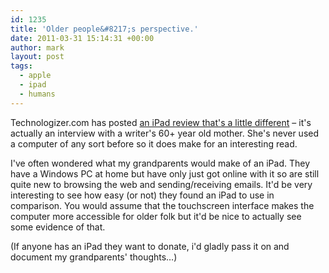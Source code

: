 ```yaml
---
id: 1235
title: 'Older people&#8217;s perspective.'
date: 2011-03-31 15:14:31 +00:00
author: mark
layout: post
tags:
  - apple
  - ipad
  - humans
---
```

Technologizer.com has posted [an iPad review that's a little different](http://technologizer.com/2011/03/28/my-mom-reviews-the-ipad-her-first-computer/) &#8211; it's actually an interview with a writer's 60+ year old mother. She's never used a computer of any sort before so it does make for an interesting read.

I've often wondered what my grandparents would make of an iPad. They have a Windows PC at home but have only just got online with it so are still quite new to browsing the web and sending/receiving emails. It'd be very interesting to see how easy (or not) they found an iPad to use in comparison. You would assume that the touchscreen interface makes the computer more accessible for older folk but it'd be nice to actually see some evidence of that.

(If anyone has an iPad they want to donate, i'd gladly pass it on and document my grandparents' thoughts&#8230;)
